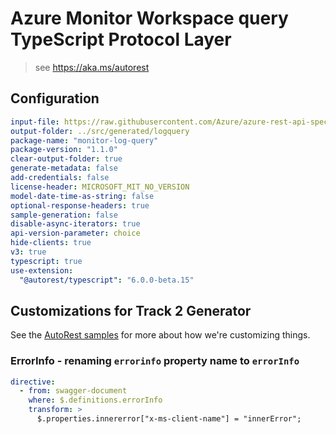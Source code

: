 # Azure Monitor Workspace query TypeScript Protocol Layer

> see https://aka.ms/autorest

## Configuration

```yaml
input-file: https://raw.githubusercontent.com/Azure/azure-rest-api-specs/605407bc0c1a133018285f550d01175469cb3c3a/specification/operationalinsights/data-plane/Microsoft.OperationalInsights/stable/2022-10-27/OperationalInsights.json
output-folder: ../src/generated/logquery
package-name: "monitor-log-query"
package-version: "1.1.0"
clear-output-folder: true
generate-metadata: false
add-credentials: false
license-header: MICROSOFT_MIT_NO_VERSION
model-date-time-as-string: false
optional-response-headers: true
sample-generation: false
disable-async-iterators: true
api-version-parameter: choice
hide-clients: true
v3: true
typescript: true
use-extension:
  "@autorest/typescript": "6.0.0-beta.15"
```

## Customizations for Track 2 Generator

See the [AutoRest samples](https://github.com/Azure/autorest/tree/master/Samples/3b-custom-transformations)
for more about how we're customizing things.

### ErrorInfo - renaming `errorinfo` property name to `errorInfo`

```yaml
directive:
  - from: swagger-document
    where: $.definitions.errorInfo
    transform: >
      $.properties.innererror["x-ms-client-name"] = "innerError";
```
